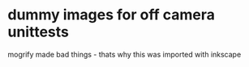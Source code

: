 # dummy images for off camera unittests

mogrify made bad things - thats why this was imported with inkscape